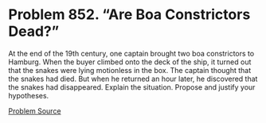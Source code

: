# Problem 852. “Are Boa Constrictors Dead?”

At the end of the 19th century, one captain brought two boa constrictors to Hamburg. When the buyer climbed onto the deck of the ship, it turned out that the snakes were lying motionless in the box. The captain thought that the snakes had died. But when he returned an hour later, he discovered that the snakes had disappeared. Explain the situation. Propose and justify your hypotheses.

[Problem Source](https://www.trizland.ru/tasks/1690/)